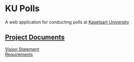 # KU Polls

A web application for conducting polls at [Kasetsart University](https://ku.ac.th)

## [Project Documents](../../wiki/Home)

[Vision Statement](../../wiki/Vision%20Statement)   
[Requirements](../../wiki/Requirements)
